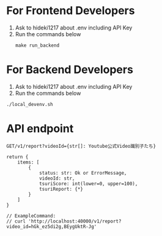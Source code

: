 
# For Frontend Developers

1. Ask to hideki1217 about .env including API Key
2. Run the commands below
    ```
    make run_backend
    ```

# For Backend Developers

1. Ask to hideki1217 about .env including API Key
2. Run the commands below
  ```
  ./local_devenv.sh
  ```

# API endpoint

```
GET/v1/report?videoId={str[]: Youtube公式Video識別子たち}

return {
    items: [
        {
            status: str: Ok or ErrorMessage,
            videoId: str, 
            tsuriScore: int(lower=0, upper=100), 
            tsuriReport: {*}
        }
    ]
}

// ExampleCommand: 
// curl 'http://localhost:40000/v1/report?video_id=hGk_ez5di2g,BEygUktR-Jg'
```

